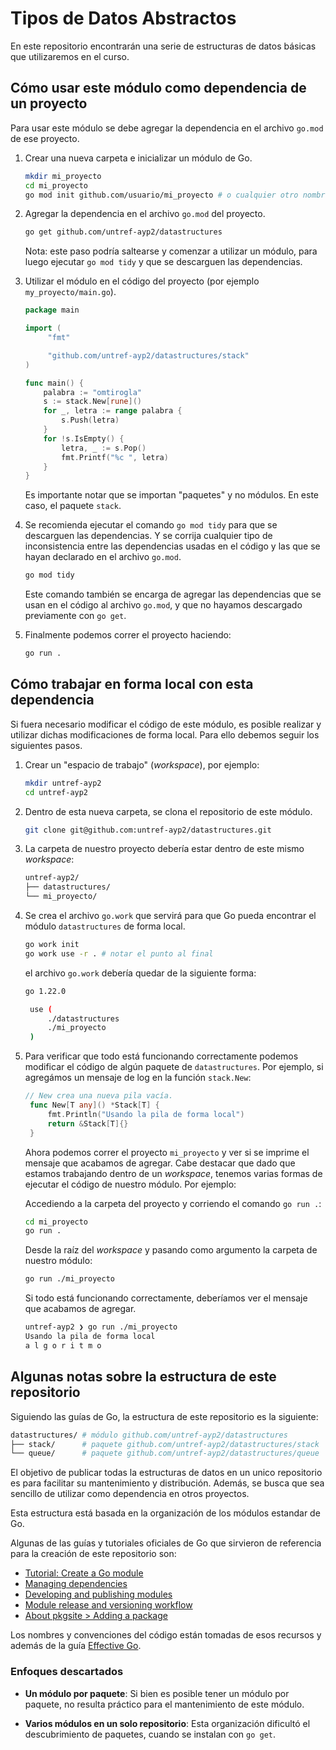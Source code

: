 # Tipos de Datos Abstractos

En este repositorio encontrarán una serie de estructuras de datos básicas que
utilizaremos en el curso.

## Cómo usar este módulo como dependencia de un proyecto

Para usar este módulo se debe agregar la dependencia en el archivo `go.mod` de
ese proyecto.

1. Crear una nueva carpeta e inicializar un módulo de Go.

   ```bash
   mkdir mi_proyecto
   cd mi_proyecto
   go mod init github.com/usuario/mi_proyecto # o cualquier otro nombre
   ```

2. Agregar la dependencia en el archivo `go.mod` del proyecto.

   ```bash
   go get github.com/untref-ayp2/datastructures
   ```

   Nota: este paso podría saltearse y comenzar a utilizar un módulo, para luego
   ejecutar `go mod tidy` y que se descarguen las dependencias.

3. Utilizar el módulo en el código del proyecto (por ejemplo
   `my_proyecto/main.go`).

   ```go
   package main

   import (
        "fmt"

        "github.com/untref-ayp2/datastructures/stack"
   )

   func main() {
       palabra := "omtirogla"
       s := stack.New[rune]()
       for _, letra := range palabra {
           s.Push(letra)
       }
       for !s.IsEmpty() {
           letra, _ := s.Pop()
           fmt.Printf("%c ", letra)
       }
   }
   ```

   Es importante notar que se importan "paquetes" y no módulos. En este caso, el
   paquete `stack`.

4. Se recomienda ejecutar el comando `go mod tidy` para que se descarguen
   las dependencias. Y se corrija cualquier tipo de inconsistencia entre las
   dependencias usadas en el código y las que se hayan declarado en el archivo
   `go.mod`.

   ```bash
   go mod tidy
   ```

   Este comando también se encarga de agregar las dependencias que se usan en el
   código al archivo `go.mod`, y que no hayamos descargado previamente con
   `go get`.

5. Finalmente podemos correr el proyecto haciendo:

   ```bash
   go run .
   ```

## Cómo trabajar en forma local con esta dependencia

Si fuera necesario modificar el código de este módulo, es posible realizar y
utilizar dichas modificaciones de forma local. Para ello debemos seguir los
siguientes pasos.

1. Crear un "espacio de trabajo" (_workspace_), por ejemplo:

   ```bash
   mkdir untref-ayp2
   cd untref-ayp2
   ```

2. Dentro de esta nueva carpeta, se clona el repositorio de este módulo.

   ```bash
   git clone git@github.com:untref-ayp2/datastructures.git
   ```

3. La carpeta de nuestro proyecto debería estar dentro de este mismo
   _workspace_:

   ```bash
   untref-ayp2/
   ├── datastructures/
   └── mi_proyecto/
   ```

4. Se crea el archivo `go.work` que servirá para que Go pueda encontrar el
   módulo `datastructures` de forma local.

   ```bash
   go work init
   go work use -r . # notar el punto al final
   ```

   el archivo `go.work` debería quedar de la siguiente forma:

   ```bash
   go 1.22.0

    use (
        ./datastructures
        ./mi_proyecto
    )
   ```

5. Para verificar que todo está funcionando correctamente podemos modificar el
   código de algún paquete de `datastructures`. Por ejemplo, si agregámos un
   mensaje de log en la función `stack.New`:

   ```go
   // New crea una nueva pila vacía.
    func New[T any]() *Stack[T] {
        fmt.Println("Usando la pila de forma local")
        return &Stack[T]{}
    }
   ```

   Ahora podemos correr el proyecto `mi_proyecto` y ver si se imprime el mensaje
   que acabamos de agregar. Cabe destacar que dado que estamos trabajando dentro
   de un _workspace_, tenemos varias formas de ejecutar el código de nuestro
   módulo. Por ejemplo:

   Accediendo a la carpeta del proyecto y corriendo el comando `go run .`:

   ```bash
   cd mi_proyecto
   go run .
   ```

   Desde la raíz del _workspace_ y pasando como argumento la carpeta de nuestro
   módulo:

   ```bash
   go run ./mi_proyecto
   ```

   Si todo está funcionando correctamente, deberíamos ver el mensaje que
   acabamos de agregar.

   ```bash
   untref-ayp2 ❯ go run ./mi_proyecto
   Usando la pila de forma local
   a l g o r i t m o
   ```

## Algunas notas sobre la estructura de este repositorio

Siguiendo las guías de Go, la estructura de este repositorio es la siguiente:

```bash
datastructures/ # módulo github.com/untref-ayp2/datastructures
├── stack/      # paquete github.com/untref-ayp2/datastructures/stack
└── queue/      # paquete github.com/untref-ayp2/datastructures/queue
```

El objetivo de publicar todas la estructuras de datos en un unico repositorio es
para facilitar su mantenimiento y distribución. Además, se busca que sea
sencillo de utilizar como dependencia en otros proyectos.

Esta estructura está basada en la organización de los módulos estandar de Go.

Algunas de las guías y tutoriales oficiales de Go que sirvieron de referencia
para la creación de este repositorio son:

- [Tutorial: Create a Go module](https://golang.org/doc/tutorial/create-module)
- [Managing dependencies](https://go.dev/doc/modules/managing-dependencies)
- [Developing and publishing modules](https://go.dev/doc/modules/developing)
- [Module release and versioning workflow](https://go.dev/doc/modules/release-workflow)
- [About pkgsite > Adding a package](https://pkg.go.dev/about#adding-a-package)

Los nombres y convenciones del código están tomadas de esos recursos y además de
la guía [Effective Go](https://golang.org/doc/effective_go).

### Enfoques descartados

- **Un módulo por paquete**: Si bien es posible tener un módulo por paquete, no
  resulta práctico para el mantenimiento de este módulo.

- **Varios módulos en un solo repositorio**: Esta organización dificultó el
  descubrimiento de paquetes, cuando se instalan con `go get`.
